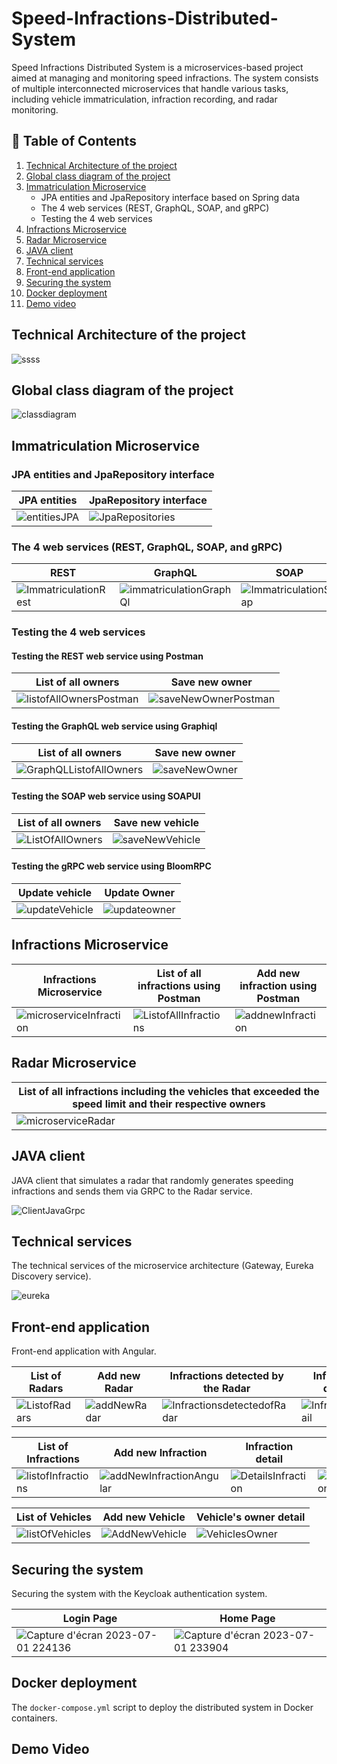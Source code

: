 # Speed-Infractions-Distributed-System

Speed Infractions Distributed System is a microservices-based project aimed at managing and monitoring speed infractions. The system consists of multiple interconnected microservices that handle various tasks, including vehicle immatriculation, infraction recording, and radar monitoring.

##  :bookmark_tabs: Table of Contents 
1. [Technical Architecture of the project](#technical-architecture-of-the-project)
2. [Global class diagram of the project](#global-class-diagram-of-the-project)
3. [Immatriculation Microservice](#immatriculation-microservice)
    - JPA entities and JpaRepository interface based on Spring data
    - The 4 web services (REST, GraphQL, SOAP, and gRPC)
    - Testing the 4 web services
4. [Infractions Microservice](#infractions-microservice)
5. [Radar Microservice](#radar-microservice)
6. [JAVA client](#java-client)
7. [Technical services](#technical-services)
8. [Front-end application](#front-end-application)
9. [Securing the system](#securing-the-system)
10. [Docker deployment](#docker-deployment)
11. [Demo video](#demo-video)

## Technical Architecture of the project

![ssss](https://github.com/oumaimabenaboud/Speed-Infraction-Distributed-System/assets/120368654/5852c7d6-7311-4030-840b-f92bf77ca742)


## Global class diagram of the project

![classdiagram](https://github.com/oumaimabenaboud/Speed-Infraction-Distributed-System/assets/120368654/72f329f2-3b21-4b5a-9fa5-790ffbe349ad)

## Immatriculation Microservice

### JPA entities and JpaRepository interface

| JPA entities | JpaRepository interface |
| --- | --- |
| ![entitiesJPA](https://github.com/oumaimabenaboud/Speed-Infraction-Distributed-System/assets/120368654/0295a565-53e9-4dfd-b614-533b0d2752e3) | ![JpaRepositories](https://github.com/oumaimabenaboud/Speed-Infraction-Distributed-System/assets/120368654/905eae8b-51fe-47e7-80b5-a68452436313) |

### The 4 web services (REST, GraphQL, SOAP, and gRPC)

| REST | GraphQL | SOAP | gRPC |
| --- | --- | --- | --- |
| ![ImmatriculationRest](https://github.com/oumaimabenaboud/Speed-Infraction-Distributed-System/assets/120368654/af4c1b43-453d-4aa8-8505-bbdea3e5ac85) | ![immatriculationGraphQl](https://github.com/oumaimabenaboud/Speed-Infraction-Distributed-System/assets/120368654/ae8d1ee5-a9c1-4266-9d87-cf6825e01721) | ![ImmatriculationSoap](https://github.com/oumaimabenaboud/Speed-Infraction-Distributed-System/assets/120368654/9c572649-ac48-49b3-91da-178c03da4621) | ![immatriculatioGrpc](https://github.com/oumaimabenaboud/Speed-Infraction-Distributed-System/assets/120368654/0bb74948-d3f3-48c0-b5c5-0b51885e6bd6) |

### Testing the 4 web services

#### Testing the REST web service using Postman

| List of all owners | Save new owner |
| --- | --- |
| ![listofAllOwnersPostman](https://github.com/oumaimabenaboud/Speed-Infraction-Distributed-System/assets/120368654/a7e8ebd1-e206-4ce7-85ce-0f6d93c79df5) | ![saveNewOwnerPostman](https://github.com/oumaimabenaboud/Speed-Infraction-Distributed-System/assets/120368654/760b0e97-d105-49e9-b5aa-5b59392f29d9) |

#### Testing the GraphQL web service using Graphiql

| List of all owners | Save new owner |
| --- | --- |
| ![GraphQLListofAllOwners](https://github.com/oumaimabenaboud/Speed-Infraction-Distributed-System/assets/120368654/27590bb8-f474-41ac-ae72-b8534370dcb1) | ![saveNewOwner](https://github.com/oumaimabenaboud/Speed-Infraction-Distributed-System/assets/120368654/598f5099-78d7-4210-ad29-69c31751d2aa) |

#### Testing the SOAP web service using SOAPUI

| List of all owners | Save new vehicle |
| --- | --- |
| ![ListOfAllOwners](https://github.com/oumaimabenaboud/Speed-Infraction-Distributed-System/assets/120368654/191df5cc-5415-4b6a-b576-d1af8b61b661) | ![saveNewVehicle](https://github.com/oumaimabenaboud/Speed-Infraction-Distributed-System/assets/120368654/d2e5bffa-c4f3-4bd3-b214-0c4fd4449831) |

#### Testing the gRPC web service using BloomRPC

| Update vehicle | Update Owner |
| --- | --- |
| ![updateVehicle](https://github.com/oumaimabenaboud/Speed-Infraction-Distributed-System/assets/120368654/80d32cef-45af-48aa-a9a8-7d8ae40f26e1) | ![updateowner](https://github.com/oumaimabenaboud/Speed-Infraction-Distributed-System/assets/120368654/edef6492-7b28-4541-9291-7ff31df1ea58) |

## Infractions Microservice

| Infractions Microservice | List of all infractions using Postman | Add new infraction using Postman |
| --- | --- | --- |
| ![microserviceInfraction](https://github.com/oumaimabenaboud/Speed-Infraction-Distributed-System/assets/120368654/0cbf7e95-5c4e-40bd-98ad-6c29aed30e1e) | ![ListofAllInfractions](https://github.com/oumaimabenaboud/Speed-Infraction-Distributed-System/assets/120368654/44182848-ca28-4c7d-bf5a-4b9df2ba32df) | ![addnewInfraction](https://github.com/oumaimabenaboud/Speed-Infraction-Distributed-System/assets/120368654/c295a08e-d421-40ed-9e44-0057c56c105a) |

## Radar Microservice

| List of all infractions including the vehicles that exceeded the speed limit and their respective owners |
| --- |
| ![microserviceRadar](https://github.com/oumaimabenaboud/Speed-Infraction-Distributed-System/assets/120368654/55d8cbf8-fe3b-408d-9df4-dccc16182b73) |


## JAVA client

JAVA client that simulates a radar that randomly generates speeding infractions and sends them via GRPC to the Radar service.

![ClientJavaGrpc](https://github.com/oumaimabenaboud/Speed-Infraction-Distributed-System/assets/120368654/ee31a3af-7593-49ab-9b0b-6f68426ddd87)


## Technical services

The technical services of the microservice architecture (Gateway, Eureka Discovery service).

![eureka](https://github.com/oumaimabenaboud/Speed-Infraction-Distributed-System/assets/120368654/cfb4347f-0564-40b2-a18b-af984ab83cfa)


## Front-end application

Front-end application with Angular.

| List of Radars | Add new Radar | Infractions detected by the Radar | Infraction detail |
| --- | --- | --- | --- |
| ![ListofRadars](https://github.com/oumaimabenaboud/Speed-Infraction-Distributed-System/assets/120368654/f7b37083-4173-4697-b5ab-c448704ef410) | ![addNewRadar](https://github.com/oumaimabenaboud/Speed-Infraction-Distributed-System/assets/120368654/c1ceaaea-d18f-4bfb-82c0-445957b9b138) | ![InfractionsdetectedofRadar](https://github.com/oumaimabenaboud/Speed-Infraction-Distributed-System/assets/120368654/879ce706-9911-4bc5-9cbb-abb74c883e83) | ![Infractiondetail](https://github.com/oumaimabenaboud/Speed-Infraction-Distributed-System/assets/120368654/4b2cd3f4-63a2-4444-bcf9-a93e199651a9) |

| List of Infractions | Add new Infraction | Infraction detail | Delete Infraction |
| --- | --- | --- | --- |
| ![listofInfractions](https://github.com/oumaimabenaboud/Speed-Infraction-Distributed-System/assets/120368654/b86f7887-84c2-4667-86d2-81d91be4de29) | ![addNewInfractionAngular](https://github.com/oumaimabenaboud/Speed-Infraction-Distributed-System/assets/120368654/bd2d1474-06c7-42da-b8ed-640acad88aea) | ![DetailsInfraction](https://github.com/oumaimabenaboud/Speed-Infraction-Distributed-System/assets/120368654/2e45c130-df3d-4198-8817-af281bc4775d) | ![deleteInfraction](https://github.com/oumaimabenaboud/Speed-Infraction-Distributed-System/assets/120368654/ac56cee6-6abf-4c0c-8477-48c9837ee25b) |



| List of Vehicles | Add new Vehicle | Vehicle's owner detail |
| --- | --- | --- |
| ![listOfVehicles](https://github.com/oumaimabenaboud/Speed-Infraction-Distributed-System/assets/120368654/0692761d-9ce0-4fba-a43b-b3475a1d705a) | ![AddNewVehicle](https://github.com/oumaimabenaboud/Speed-Infraction-Distributed-System/assets/120368654/edca61d7-aa99-48df-81d1-de0396e58d2a) | ![VehiclesOwner](https://github.com/oumaimabenaboud/Speed-Infraction-Distributed-System/assets/120368654/f6c25c48-4ef4-4812-b228-d87cf470c7ad) |

## Securing the system

Securing the system with the Keycloak authentication system.

| Login Page | Home Page |
| --- | --- | 
| ![Capture d'écran 2023-07-01 224136](https://github.com/oumaimabenaboud/Speed-Infraction-Distributed-System/assets/120368654/ec8d589c-7fdd-48c0-8e48-57b03f6db127) | ![Capture d'écran 2023-07-01 233904](https://github.com/oumaimabenaboud/Speed-Infraction-Distributed-System/assets/120368654/43b25d4c-e2ca-4f98-8803-58c2d8ec00da) |


## Docker deployment

The `docker-compose.yml` script to deploy the distributed system in Docker containers.

## Demo Video

